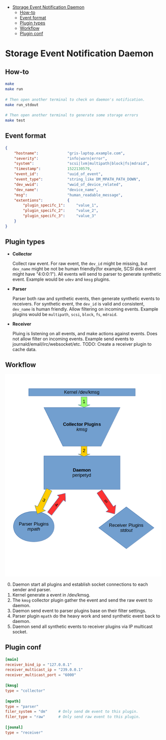<!-- vim-markdown-toc GFM -->

* [Storage Event Notification Daemon](#storage-event-notification-daemon)
    * [How-to](#how-to)
    * [Event format](#event-format)
    * [Plugin types](#plugin-types)
    * [Workflow](#workflow)
    * [Plugin conf](#plugin-conf)

<!-- vim-markdown-toc -->

# Storage Event Notification Daemon

## How-to

```bash
make
make run

# Then open another terminal to check on daemon's notification.
make run_stdout

# Then open another terminal to generate some storage errors
make test
```

## Event format
```json
{
    "hostname":             "gris-laptop.example.com",
    "severity":             "info|warn|error",
    "system":               "scsi|lvm|multipath|block|fs|mdraid",
    "timestamp":            1522130579,
    "event_id":             "uuid_of_event",
    "event_type":           "string_like DM_MPATH_PATH_DOWN",
    "dev_wwid":             "wwid_of_device_related",
    "dev_name":             "device_name",
    "msg":                  "human_readable_message",
    "extentions":           {
        "plugin_specifc_1":     "value_1",
        "plugin_specifc_2":     "value_2",
        "plugin_specifc_3":     "value_3"
    }
}
```

## Plugin types
* **Collector**

  Collect raw event.
  For raw event, the `dev_id` might be missing, but `dev_name` might be not
  be human friendly(for example, SCSI disk event might have "4:0:0:1").
  All events will send to parser to generate synthetic event.
  Example would be `udev` and `kmsg` plugins.

* **Parser**

  Parser both raw and synthetic events, then generate synthetic events to
  receivers.
  For synthetic event, the `dev_id` is valid and consistent, `dev_name`
  is human friendly.
  Allow filtering on incoming events.
  Example plugins would be `multipath`, `scsi`, `block`, `fs`, `mdraid`.

* **Receiver**

  Pluing is listening on all events, and make actions against events. Does
  not allow filter on incoming events.
  Example send events to journald/email/irc/websocket/etc.
  TODO: Create a receiver plugin to cache data.

## Workflow

![work flow](./peripety_design.png)

0. Daemon start all plugins and establish socket connections to each sender
   and parser.
1. Kernel generate a event in /dev/kmsg.
2. The `kmsg` collector plugin gather the event and send the raw event to daemon.
3. Daemon send event to parser plugins base on their filter settings.
4. Parser plugin `mpath` do the heavy work and send synthetic event back to
   daemon.
5. Daemon send all synthetic events to receiver plugins via IP multicast
   socket.

## Plugin conf

```toml
[main]
receiver_bind_ip = "127.0.0.1"
receiver_multicast_ip = "239.0.0.1"
receiver_multicast_port = "6000"

[kmsg]
type = "collector"

[mpath]
type = "parser"
filer_system = "dm"     # Only send dm event to this plugin.
filer_type = "raw"      # Only send raw event to this plugin.

[jounal]
type = "receiver"
```
